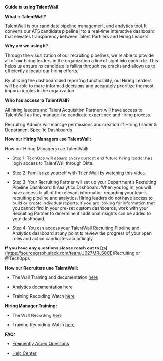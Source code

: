 **Guide to using TalentWall**
  
**What is TalentWall?**

[TalentWall](https://app.talentwall.io/) is our candidate pipeline management, and analytics tool. It converts our ATS candidate pipeline into a real-time interactive dashboard that elevates transparency between Talent Partners and Hiring Leaders.

**Why are we using it?**

Through the visualization of our recruiting pipelines, we're able to provide all of our hiring leaders in the organization a line of sight into each role. This helps us ensure no candidate is falling through the cracks and allows us to efficiently allocate our hiring efforts.

By utilizing the dashboard and reporting functionality, our Hiring Leaders will be able to make informed decisions and accurately prioritize the most important roles in the organization

**Who has access to TalentWall?**

All hiring leaders and Talent Acquisition Partners will have access to TalentWall as they manage the candidate experience and hiring process.

Recruiting Admins will manage permissions and creation of Hiring Leader & Department Specific Dashboards

**How our Hiring Managers use TalentWall:**

How our Hiring Managers use TalentWall:

-   Step 1: TechOps will assure every current and future hiring leader has login access to TalentWall through Okta.
    
-   Step 2: Familiarize yourself with TalentWall by watching this [video](https://www.loom.com/share/93203a31eedb4ad485f7f2a85a0b428c).
    
-   Step 3: Your Recruiting Partner will set up your Department’s Recruiting Pipeline Dashboard & Analytics Dashboard. When you log in, you will have access to all of the relevant information regarding your team’s recruiting pipeline and analytics. Hiring leaders do not have access to build or create individual reports. If you are looking for information that you cannot find in your pre-set custom dashboards, work with your Recruiting Partner to determine if additional insights can be added to your dashboard.
    
-   Step 4: You can access your TalentWall Recruiting Pipeline and Analytics dashboard at any point to review the progress of your open roles and action candidates accordingly.
    

**If you have any questions please reach out to [@]**(https://sourcegraph.slack.com/team/U027MRJS0CE)Recruiting or @TechOpps
      

**How our Recruiters use TalentWall:**

-   The Wall Training and documentation [here](https://talentwall.zendesk.com/hc/en-us/categories/1500001648162-The-Wall)
    
-   Analytics documentation [here](https://talentwall.zendesk.com/hc/en-us/categories/1500001260501-Analytics)
    
-   Training Recording Watch [here](https://us02web.zoom.us/rec/share/kARhXni9beWoaFBPWnCPPxKTsmQS9TrTwSsc-Qr01ddAhLYJ6zyEWgAIkInxs_Hd.coDG0ae9kKX2cgNj)
    

**Hiring Manager Training:**

-   The Wall Recording [here](https://www.loom.com/share/93203a31eedb4ad485f7f2a85a0b428c)
    
-   Training Recording Watch [here](https://www.loom.com/share/93203a31eedb4ad485f7f2a85a0b428c)
    

**FAQ:**

-   [Frequently Asked Questions](https://talentwall.zendesk.com/hc/en-us/categories/1500001260681-FAQ)
    
-   [Help Center](https://talentwall.zendesk.com/hc/en-us)
